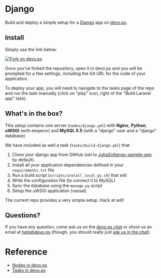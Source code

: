# Django

Build and deploy a simple setup for a [Django](https://www.djangoproject.com) app on [devo.ps](http://devo.ps).

## Install

Simply use the link below:

[![Fork on devo.ps](https://app.devo.ps/assets/images/fork.png)](https://app.devo.ps/#/fork?git_url=https://github.com/devops-community/django)

Once you've forked the repository, open it in devo.ps and you will be prompted for a few settings, including the Git URL for the code of your application.

To deploy your app, you will need to navigate to the tasks page of the repo and run the task manually (click on "play" icon, right of the "Build Laravel app" task).

## What's in the box?

This setup contains one server (`nodes/django.yml`) with **Nginx**, **Python**, **uWSGI** (with emperor) and **MySQL 5.5** (with a "django" user and a "django" database)

We have included as well a task (`tasks/build-django.yml`) that:

1. Clone your django app from GitHub (set to [JuhaS/django-sample-app](https://github.com/JuhaS/django-sample-app) by default).
1. Install all your application dependencies defined in your `requirements.txt` file
1. Run a build script (`scripts/install_local_py.sh`) that will:
  1. Write the configuration file (to connect it to MySQL)
1. Sync the database using the `manage.py` script
1. Setup the uWSGI application (vassal)

The current repo provides a very simple setup. Hack at will!

## Questions?

If you have any question, come ask us on the [devo.ps chat](https://www.hipchat.com/gyHEHtsXZ) or shoot us an email at [help@devo.ps](mailto:help@devo.ps) (though, you should really just [ask us in the chat](https://www.hipchat.com/gyHEHtsXZ)).

# Reference

- [Nodes in devo.ps](http://docs.devo.ps/manual/nodes)
- [Tasks in devo.ps](http://docs.devo.ps/manual/tasks)


